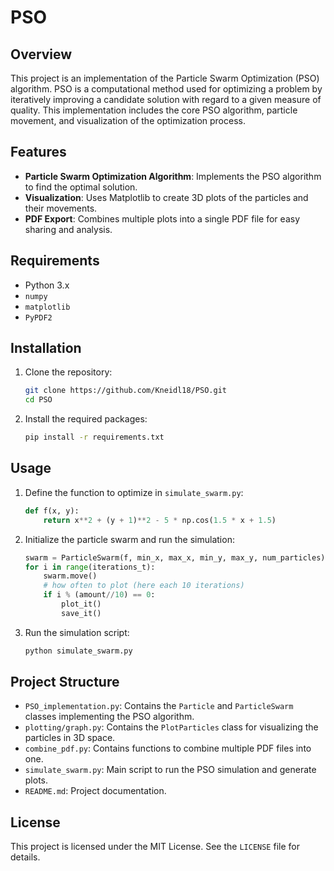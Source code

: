 # PSO

## Overview
This project is an implementation of the Particle Swarm Optimization (PSO) algorithm. PSO is a computational method used for optimizing a problem by iteratively improving a candidate solution with regard to a given measure of quality. This implementation includes the core PSO algorithm, particle movement, and visualization of the optimization process.

## Features
- **Particle Swarm Optimization Algorithm**: Implements the PSO algorithm to find the optimal solution.
- **Visualization**: Uses Matplotlib to create 3D plots of the particles and their movements.
- **PDF Export**: Combines multiple plots into a single PDF file for easy sharing and analysis.

## Requirements
- Python 3.x
- `numpy`
- `matplotlib`
- `PyPDF2`

## Installation
1. Clone the repository:
    ```sh
    git clone https://github.com/Kneidl18/PSO.git
    cd PSO
    ```
2. Install the required packages:
    ```sh
    pip install -r requirements.txt
    ```

## Usage
1. Define the function to optimize in `simulate_swarm.py`:
    ```python
    def f(x, y):
        return x**2 + (y + 1)**2 - 5 * np.cos(1.5 * x + 1.5)
    ```
2. Initialize the particle swarm and run the simulation:
    ```python
    swarm = ParticleSwarm(f, min_x, max_x, min_y, max_y, num_particles)
    for i in range(iterations_t):
        swarm.move()
        # how often to plot (here each 10 iterations)
        if i % (amount//10) == 0:
            plot_it()
            save_it()
    ```
3. Run the simulation script:
    ```sh
    python simulate_swarm.py
    ```

## Project Structure
- `PSO_implementation.py`: Contains the `Particle` and `ParticleSwarm` classes implementing the PSO algorithm.
- `plotting/graph.py`: Contains the `PlotParticles` class for visualizing the particles in 3D space.
- `combine_pdf.py`: Contains functions to combine multiple PDF files into one.
- `simulate_swarm.py`: Main script to run the PSO simulation and generate plots.
- `README.md`: Project documentation.

## License
This project is licensed under the MIT License. See the `LICENSE` file for details.